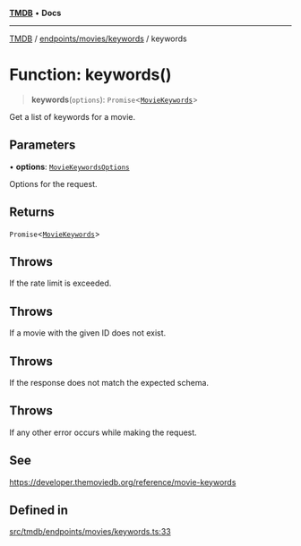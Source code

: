 [**TMDB**](../../../../README.md) • **Docs**

***

[TMDB](../../../../README.md) / [endpoints/movies/keywords](../README.md) / keywords

# Function: keywords()

> **keywords**(`options`): `Promise`\<[`MovieKeywords`](../../../../structs/Schemas/type-aliases/MovieKeywords.md)\>

Get a list of keywords for a movie.

## Parameters

• **options**: [`MovieKeywordsOptions`](../type-aliases/MovieKeywordsOptions.md)

Options for the request.

## Returns

`Promise`\<[`MovieKeywords`](../../../../structs/Schemas/type-aliases/MovieKeywords.md)\>

## Throws

If the rate limit is exceeded.

## Throws

If a movie with the given ID does not exist.

## Throws

If the response does not match the expected schema.

## Throws

If any other error occurs while making the request.

## See

https://developer.themoviedb.org/reference/movie-keywords

## Defined in

[src/tmdb/endpoints/movies/keywords.ts:33](https://github.com/Norviah/media-hub/blob/d809718af017974e095f312fcfa8bfdf58d3e3e5/src/tmdb/endpoints/movies/keywords.ts#L33)
